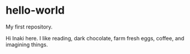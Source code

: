 # hello-world
My first repository. 


Hi Inaki here. I like reading, dark chocolate, farm fresh eggs, coffee, and imagining things.

